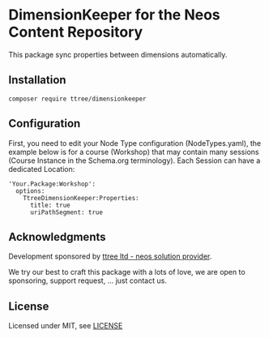 # DimensionKeeper for the Neos Content Repository

This package sync properties between dimensions automatically.

Installation
------------

    composer require ttree/dimensionkeeper

Configuration
-------------

First, you need to edit your Node Type configuration (NodeTypes.yaml), the example below is for
a course (Workshop) that may contain many sessions (Course Instance in the Schema.org terminology). 
Each Session can have a dedicated Location:

    'Your.Package:Workshop':
      options:
        TtreeDimensionKeeper:Properties:
          title: true
          uriPathSegment: true

Acknowledgments
---------------

Development sponsored by [ttree ltd - neos solution provider](http://ttree.ch).

We try our best to craft this package with a lots of love, we are open to
sponsoring, support request, ... just contact us.

License
-------

Licensed under MIT, see [LICENSE](LICENSE)
